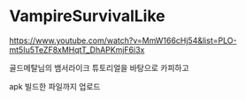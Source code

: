 # VampireSurvivalLike

https://www.youtube.com/watch?v=MmW166cHj54&list=PLO-mt5Iu5TeZF8xMHqtT_DhAPKmjF6i3x

골드메탈님의 뱀서라이크 튜토리얼을 바탕으로 카피하고

apk 빌드한 파일까지 업로드
